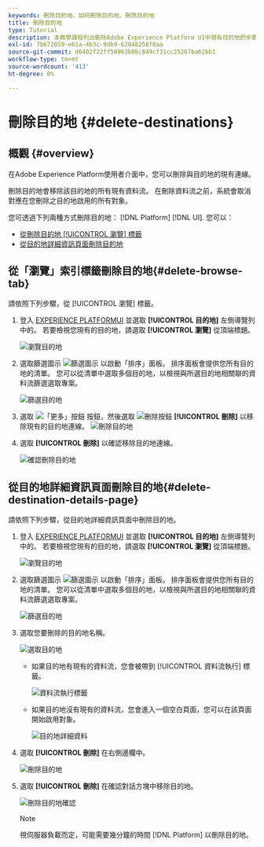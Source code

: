 ```yaml
---
keywords: 刪除目的地、如何刪除目的地、刪除目的地
title: 刪除目的地
type: Tutorial
description: 本教學課程列出刪除Adobe Experience Platform UI中現有目的地的步驟
exl-id: 7b672859-e61a-4b3c-9db9-62048258f0aa
source-git-commit: d6402f22ff50963b06c849cf31cc25267ba62bb1
workflow-type: tm+mt
source-wordcount: '413'
ht-degree: 0%

---
```


# 刪除目的地 {#delete-destinations}

## 概觀 {#overview}

在Adobe Experience Platform使用者介面中，您可以刪除與目的地的現有連線。

刪除目的地會移除該目的地的所有現有資料流。 在刪除資料流之前，系統會取消對應在您刪除之目的地啟用的所有對象。

您可透過下列兩種方式刪除目的地： [!DNL Platform] [!DNL UI]. 您可以：

* [從刪除目的地 [!UICONTROL 瀏覽] 標籤](#delete-browse-tab)
* [從目的地詳細資訊頁面刪除目的地](#delete-destination-details-page)

## 從「瀏覽」索引標籤刪除目的地{#delete-browse-tab}

請依照下列步驟，從 [!UICONTROL 瀏覽] 標籤。

1. 登入 [EXPERIENCE PLATFORMUI](https://platform.adobe.com/) 並選取 **[!UICONTROL 目的地]** 左側導覽列中的。 若要檢視您現有的目的地，請選取 **[!UICONTROL 瀏覽]** 從頂端標題。

   ![瀏覽目的地](../assets/ui/delete-destinations/browse-destinations.png)

2. 選取篩選圖示 ![篩選圖示](../assets/ui/delete-destinations/filter.png) 以啟動「排序」面板。 排序面板會提供您所有目的地的清單。 您可以從清單中選取多個目的地，以檢視與所選目的地相關聯的資料流篩選選取專案。

   ![篩選目的地](../assets/ui/delete-destinations/filter-destinations.png)

3. 選取 ![「更多」按鈕](../assets/ui/delete-destinations/more-icon.png) 按鈕，然後選取 ![刪除按鈕](../assets/ui/delete-destinations/delete-icon.png) **[!UICONTROL 刪除]** 以移除現有的目的地連線。
   ![刪除目的地](../assets/ui/delete-destinations/delete-destinations.png)

4. 選取 **[!UICONTROL 刪除]** 以確認移除目的地連線。

   ![確認刪除目的地](../assets/ui/delete-destinations/delete-destinations-confirm.png)

## 從目的地詳細資訊頁面刪除目的地{#delete-destination-details-page}

請依照下列步驟，從目的地詳細資訊頁面中刪除目的地。

1. 登入 [EXPERIENCE PLATFORMUI](https://platform.adobe.com/) 並選取 **[!UICONTROL 目的地]** 左側導覽列中的。 若要檢視您現有的目的地，請選取 **[!UICONTROL 瀏覽]** 從頂端標題。

   ![瀏覽目的地](../assets/ui/delete-destinations/browse-destinations.png)

2. 選取篩選圖示 ![篩選圖示](../assets/ui/delete-destinations/filter.png) 以啟動「排序」面板。 排序面板會提供您所有目的地的清單。 您可以從清單中選取多個目的地，以檢視與所選目的地相關聯的資料流篩選選取專案。

   ![篩選目的地](../assets/ui/delete-destinations/filter-destinations.png)

3. 選取您要刪除的目的地名稱。

   ![選取目的地](../assets/ui/delete-destinations/delete-destination-select.png)

   * 如果目的地有現有的資料流，您會被帶到 [!UICONTROL 資料流執行] 標籤。

     ![資料流執行標籤](../assets/ui/delete-destinations/destination-details-dataflows.png)

   * 如果目的地沒有現有的資料流，您會進入一個空白頁面，您可以在該頁面開始啟用對象。

     ![目的地詳細資料](../assets/ui/delete-destinations/destination-details-empty.png)

4. 選取 **[!UICONTROL 刪除]** 在右側邊欄中。

   ![刪除目的地](../assets/ui/delete-destinations/delete-destinations-button.png)

5. 選取 **[!UICONTROL 刪除]** 在確認對話方塊中移除目的地。

   ![刪除目的地確認](..//assets/ui/delete-destinations/delete-destinations-delete.png)

   >[!NOTE]
   >
   >視伺服器負載而定，可能需要幾分鐘的時間 [!DNL Platform] 以刪除目的地。
